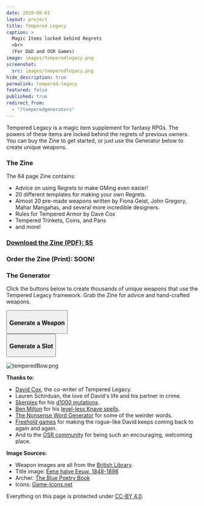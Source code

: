```yaml
---
date: 2020-06-01
layout: project
title: Tempered Legacy
caption: >
  Magic Items locked behind Regrets
  <br>
  (For D&D and OSR Games)
image: images/temperedlegacy.png
screenshot:
  src: images/temperedlegacy.png
hide_description: true
permalink: tempered-legacy
featured: false
published: true
redirect_from:
  - "/temperedgenerators"
---
```


Tempered Legacy is a magic item supplement for fantasy RPGs. The powers of these items are locked behind the regrets of previous owners. You can buy the Zine to get started, or just use the Generator below to create unique weapons.

### The Zine
 
The 64 page Zine contains:

- Advice on using Regrets to make GMing even easier!
- 20 different templates for making your own Regrets.
- Almost 20 pre-made weapons written by Fiona Geist, John Gregory, Mahar Mangahas, and several more incredible designers.
- Rules for Tempered Armor by Dave Cox
- Tempered Trinkets, Coins, and Pans
- and more!

<div class="row centerButtons">
  <div class="col-md-6 col-12">
  	<a class="btn tempered-btn notransition" href="https://gum.co/HnQeI" target="_blank"><h3>Download the Zine (PDF): $5</h3></a>
  </div>
  <div class="col-md-6 col-12">
  	<a class="btn tempered-btn notransition"><h3>Order the Zine (Print): SOON!</h3></a>
  </div>
</div>

### The Generator

Click the buttons below to create thousands of unique weapons that use the Tempered Legacy framework. Grab the Zine for advice and hand-crafted weapons.

<div class="row centerButtons">
  <div class="col-md-6 col-12">
    <button class="btn tempered-btn notransition" onclick="generate()">
      <h3 id="wpnBtn">Generate a Weapon</h3>
    </button>
  </div>
    <div class="col-md-6 col-12">
    <button class="btn tempered-btn notransition" onclick="generate('slot')">
      <h3 id="slotBtn">Generate a Slot</h3>
    </button>
  </div>
</div>

<div class="container generatorCard" id="weaponCard" style="display:none;">
  <div style="display:flex;justify-content:space-between;">
    <h1 id="weaponName" style="margin-top:0px;">Silver Rapier</h1>
    <button id="downloadBTN" class="btn tempered-btn-sm data-html2canvas-ignore" onclick="saveWeaponIMG()" style="min-width:160px;margin-bottom:auto;">
      <p>DOWNLOAD</p>
    </button>
  </div>
  <p id="weaponDesc">A simple but well-crafted blade</p>
  <p><img id="weaponImg" src="/images/TemperedWeapons/Sword.png" style="background: black; width: 100%;"></p>
  <div id="temperedSlots">
  </div>
  <div id="interacting"></div>
</div>

![temperedBow.png]({{site.url}}/images/posts/temperedBow.png)

**Thanks to:**

- [David Cox](https://www.davecox.design/), the co-writer of Tempered Legacy.
- Lauren Schirduan, the love of David's life and his partner in crime.
- [Skerples](https://coinsandscrolls.blogspot.com/) for his [d1000
mutations](https://coinsandscrolls.blogspot.com/2019/11/osr-1d1000-mutations.html).
- [Ben Milton](http://questingblog.com/) for his [level-less Knave spells](https://questingbeast.itch.io/knave).
- [The Nonsense Word Generator](http://soybomb.com/tricks/words/) for some of the weirder words.
- [Freehold games](http://www.cavesofqud.com/) for making the rogue-like David keeps coming back to again and again.
- And to the [OSR community](https://discord.gg/kJjMvC) for being such an encouraging, welcoming place.

**Image Sources:**

- Weapon images are all from the [British Library](https://www.flickr.com/photos/britishlibrary).
- Title image: [Eene halve Eeuw, 1848-1898](https://www.flickr.com/photos/britishlibrary/11292680064)
- Archer: [The Blue Poetry Book](https://www.flickr.com/photos/britishlibrary/11298236855)
- Icons: [Game-Icons.net](https://game-icons.net/)

Everything on this page is protected under [CC-BY 4.0](https://creativecommons.org/licenses/by/4.0/).

<script async src="/assets/js/html2canvas.min.js" language="javascript" type="text/javascript"></script>
<script async src="/assets/js/mods-eng-basic.js" language="javascript" type="text/javascript"></script>
<script async src="/assets/js/tracery.js" language="javascript" type="text/javascript"></script>
<script async src="/_pages/resources/temperedgenerators.js" language="javascript" type="text/javascript"></script>
